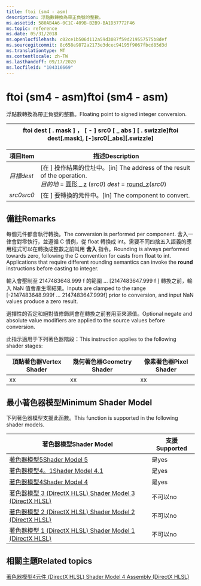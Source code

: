 ```yaml
---
title: ftoi (sm4 - asm)
description: 浮點數轉換為帶正負號的整數。
ms.assetid: 580AB4A6-0C1C-409B-B2B9-BA1D37772F46
ms.topic: reference
ms.date: 05/31/2018
ms.openlocfilehash: c02ce1b506d112a59d3087f59d219557575b8def
ms.sourcegitcommit: 8c658e9872a2173e3dcec94195f9067fbcd85d3d
ms.translationtype: MT
ms.contentlocale: zh-TW
ms.lasthandoff: 09/17/2020
ms.locfileid: "104316669"
---
```

# <a name="ftoi-sm4---asm"></a><span data-ttu-id="cf1a2-103">ftoi (sm4 - asm)</span><span class="sxs-lookup"><span data-stu-id="cf1a2-103">ftoi (sm4 - asm)</span></span>

<span data-ttu-id="cf1a2-104">浮點數轉換為帶正負號的整數。</span><span class="sxs-lookup"><span data-stu-id="cf1a2-104">Floating point to signed integer conversion.</span></span>

| <span data-ttu-id="cf1a2-105">ftoi dest \[ . mask \] ， \[ - \] src0 \[ \_ abs \] \[ . swizzle\]</span><span class="sxs-lookup"><span data-stu-id="cf1a2-105">ftoi dest\[.mask\], \[-\]src0\[\_abs\]\[.swizzle\]</span></span> |
|-|

| <span data-ttu-id="cf1a2-106">項目</span><span class="sxs-lookup"><span data-stu-id="cf1a2-106">Item</span></span> | <span data-ttu-id="cf1a2-107">描述</span><span class="sxs-lookup"><span data-stu-id="cf1a2-107">Description</span></span> |
|-|-|
| <span data-ttu-id="cf1a2-108"><span id="dest"></span><span id="DEST"></span>*目標*</span><span class="sxs-lookup"><span data-stu-id="cf1a2-108"><span id="dest"></span><span id="DEST"></span>*dest*</span></span><br/> | <span data-ttu-id="cf1a2-109">\[在 \] 操作結果的位址中。</span><span class="sxs-lookup"><span data-stu-id="cf1a2-109">\[in\] The address of the result of the operation.</span></span><br/> <span data-ttu-id="cf1a2-110">*目的地*  = [圓形 \_ z](round-z--sm4---asm-.md) (*src0*) </span><span class="sxs-lookup"><span data-stu-id="cf1a2-110">*dest* = [round\_z](round-z--sm4---asm-.md)(*src0*)</span></span><br/> |
| <span data-ttu-id="cf1a2-111"><span id="src0"></span><span id="SRC0"></span>*src0*</span><span class="sxs-lookup"><span data-stu-id="cf1a2-111"><span id="src0"></span><span id="SRC0"></span>*src0*</span></span><br/> | <span data-ttu-id="cf1a2-112">\[在 \] 要轉換的元件中。</span><span class="sxs-lookup"><span data-stu-id="cf1a2-112">\[in\] The component to convert.</span></span><br/> |

## <a name="remarks"></a><span data-ttu-id="cf1a2-113">備註</span><span class="sxs-lookup"><span data-stu-id="cf1a2-113">Remarks</span></span>

<span data-ttu-id="cf1a2-114">每個元件都會執行轉換。</span><span class="sxs-lookup"><span data-stu-id="cf1a2-114">The conversion is performed per component.</span></span> <span data-ttu-id="cf1a2-115">舍入一律會對零執行，並遵循 C 慣例，從 float 轉換成 int。需要不同四捨五入語義的應用程式可以在轉換成整數之前叫用 **舍入** 指令。</span><span class="sxs-lookup"><span data-stu-id="cf1a2-115">Rounding is always performed towards zero, following the C convention for casts from float to int. Applications that require different rounding semantics can invoke the **round** instructions before casting to integer.</span></span>

<span data-ttu-id="cf1a2-116">輸入會壓制至 2147483648.999 f 的範圍 ... \[2147483647.999 f \] 轉換之前，輸入 NaN 值會產生零結果。</span><span class="sxs-lookup"><span data-stu-id="cf1a2-116">Inputs are clamped to the range \[-2147483648.999f ... 2147483647.999f\] prior to conversion, and input NaN values produce a zero result.</span></span>

<span data-ttu-id="cf1a2-117">選擇性的否定和絕對值修飾詞會在轉換之前套用至來源值。</span><span class="sxs-lookup"><span data-stu-id="cf1a2-117">Optional negate and absolute value modifiers are applied to the source values before conversion.</span></span>

<span data-ttu-id="cf1a2-118">此指示適用于下列著色器階段：</span><span class="sxs-lookup"><span data-stu-id="cf1a2-118">This instruction applies to the following shader stages:</span></span>

| <span data-ttu-id="cf1a2-119">頂點著色器</span><span class="sxs-lookup"><span data-stu-id="cf1a2-119">Vertex Shader</span></span> | <span data-ttu-id="cf1a2-120">幾何著色器</span><span class="sxs-lookup"><span data-stu-id="cf1a2-120">Geometry Shader</span></span> | <span data-ttu-id="cf1a2-121">像素著色器</span><span class="sxs-lookup"><span data-stu-id="cf1a2-121">Pixel Shader</span></span> |
|-|-|-|
| <span data-ttu-id="cf1a2-122">x</span><span class="sxs-lookup"><span data-stu-id="cf1a2-122">x</span></span> | <span data-ttu-id="cf1a2-123">x</span><span class="sxs-lookup"><span data-stu-id="cf1a2-123">x</span></span> | <span data-ttu-id="cf1a2-124">x</span><span class="sxs-lookup"><span data-stu-id="cf1a2-124">x</span></span> |

## <a name="minimum-shader-model"></a><span data-ttu-id="cf1a2-125">最小著色器模型</span><span class="sxs-lookup"><span data-stu-id="cf1a2-125">Minimum Shader Model</span></span>

<span data-ttu-id="cf1a2-126">下列著色器模型支援此函數。</span><span class="sxs-lookup"><span data-stu-id="cf1a2-126">This function is supported in the following shader models.</span></span>

| <span data-ttu-id="cf1a2-127">著色器模型</span><span class="sxs-lookup"><span data-stu-id="cf1a2-127">Shader Model</span></span> | <span data-ttu-id="cf1a2-128">支援</span><span class="sxs-lookup"><span data-stu-id="cf1a2-128">Supported</span></span> |
|-|-|
| [<span data-ttu-id="cf1a2-129">著色器模型5</span><span class="sxs-lookup"><span data-stu-id="cf1a2-129">Shader Model 5</span></span>](d3d11-graphics-reference-sm5.md) | <span data-ttu-id="cf1a2-130">是</span><span class="sxs-lookup"><span data-stu-id="cf1a2-130">yes</span></span> |
| [<span data-ttu-id="cf1a2-131">著色器模型4。1</span><span class="sxs-lookup"><span data-stu-id="cf1a2-131">Shader Model 4.1</span></span>](dx-graphics-hlsl-sm4.md) | <span data-ttu-id="cf1a2-132">是</span><span class="sxs-lookup"><span data-stu-id="cf1a2-132">yes</span></span> |
| [<span data-ttu-id="cf1a2-133">著色器模型4</span><span class="sxs-lookup"><span data-stu-id="cf1a2-133">Shader Model 4</span></span>](dx-graphics-hlsl-sm4.md) | <span data-ttu-id="cf1a2-134">是</span><span class="sxs-lookup"><span data-stu-id="cf1a2-134">yes</span></span> |
| [<span data-ttu-id="cf1a2-135">著色器模型 3 (DirectX HLSL) </span><span class="sxs-lookup"><span data-stu-id="cf1a2-135">Shader Model 3 (DirectX HLSL)</span></span>](dx-graphics-hlsl-sm3.md) | <span data-ttu-id="cf1a2-136">不可以</span><span class="sxs-lookup"><span data-stu-id="cf1a2-136">no</span></span> |
| [<span data-ttu-id="cf1a2-137">著色器模型 2 (DirectX HLSL) </span><span class="sxs-lookup"><span data-stu-id="cf1a2-137">Shader Model 2 (DirectX HLSL)</span></span>](dx-graphics-hlsl-sm2.md) | <span data-ttu-id="cf1a2-138">不可以</span><span class="sxs-lookup"><span data-stu-id="cf1a2-138">no</span></span> |
| [<span data-ttu-id="cf1a2-139">著色器模型 1 (DirectX HLSL) </span><span class="sxs-lookup"><span data-stu-id="cf1a2-139">Shader Model 1 (DirectX HLSL)</span></span>](dx-graphics-hlsl-sm1.md) | <span data-ttu-id="cf1a2-140">不可以</span><span class="sxs-lookup"><span data-stu-id="cf1a2-140">no</span></span> |

## <a name="related-topics"></a><span data-ttu-id="cf1a2-141">相關主題</span><span class="sxs-lookup"><span data-stu-id="cf1a2-141">Related topics</span></span>

[<span data-ttu-id="cf1a2-142">著色器模型4元件 (DirectX HLSL) </span><span class="sxs-lookup"><span data-stu-id="cf1a2-142">Shader Model 4 Assembly (DirectX HLSL)</span></span>](dx-graphics-hlsl-sm4-asm.md)
